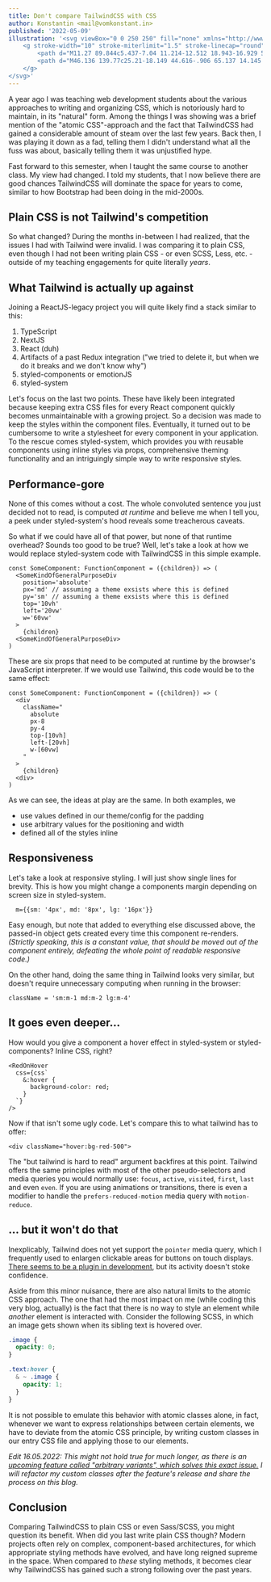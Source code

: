 ```yaml
---
title: Don't compare TailwindCSS with CSS
author: Konstantin <mail@vomkonstant.in>
published: '2022-05-09'
illustration: '<svg viewBox="0 0 250 250" fill="none" xmlns="http://www.w3.org/2000/svg">
    <g stroke-width="10" stroke-miterlimit="1.5" stroke-linecap="round" stroke-linejoin="round">
        <path d="M11.27 89.844c5.437-7.04 11.214-12.512 18.943-16.929 55.62-31.782 87.677 36.25 135.593 50.062 30.354 8.75 73.913-3.376 72.299-42.482" stroke="currentcolor" stroke-width="20.491799999999998"/>
        <path d="M46.136 139.77c25.21-18.149 44.616-.906 65.137 14.145 26.56 19.479 59 38.254 91.556 19.935" stroke="currentColor" stroke-width="20.491799999999998"/>
    </g>
</svg>'
---
```


A year ago I was teaching web development students about the various approaches to writing and organizing CSS, which is notoriously hard to maintain, in its "natural" form. Among the things I was showing was a brief mention of the "atomic CSS"-approach and the fact that TailwindCSS had gained a considerable amount of steam over the last few years. Back then, I was playing it down as a fad, telling them I didn't understand what all the fuss was about, basically telling them it was unjustified hype.

Fast forward to this semester, when I taught the same course to another class. My view had changed. I told my students, that I now believe there are good chances TailwindCSS will dominate the space for years to come, similar to how Bootstrap had been doing in the mid-2000s.

## Plain CSS is not Tailwind's competition

So what changed? During the months in-between I had realized, that the issues I had with Tailwind were invalid. I was comparing it to plain CSS, even though I had not been writing plain CSS - or even SCSS, Less, etc. - outside of my teaching engagements for quite literally _years_.

## What Tailwind is actually up against

Joining a ReactJS-legacy project you will quite likely find a stack similar to this:

1. TypeScript
1. NextJS
1. React (duh)
1. Artifacts of a past Redux integration ("we tried to delete it, but when we do it breaks and we don't know why")
1. styled-components or emotionJS
1. styled-system

Let's focus on the last two points. These have likely been integrated because keeping extra CSS files for every React component quickly becomes unmaintainable with a growing project. So a decision was made to keep the styles within the component files. Eventually, it turned out to be cumbersome to write a stylesheet for every component in your application. To the rescue comes styled-system, which provides you with reusable components using inline styles via props, comprehensive theming functionality and an intriguingly simple way to write responsive styles.

## Performance-gore

None of this comes without a cost. The whole convoluted sentence you just decided not to read, is computed _at runtime_ and believe me when I tell you, a peek under styled-system's hood reveals some treacherous caveats.

So what if we could have all of that power, but none of that runtime overhead? Sounds too good to be true? Well, let's take a look at how we would replace styled-system code with TailwindCSS in this simple example.

```tsx
const SomeComponent: FunctionComponent = ({children}) => (
  <SomeKindOfGeneralPurposeDiv
    position='absolute'
    px='md' // assuming a theme exsists where this is defined
    py='sm' // assuming a theme exsists where this is defined
    top='10vh'
    left='20vw'
    w='60vw'
  >
    {children}
  <SomeKindOfGeneralPurposeDiv>
)

```

These are six props that need to be computed at runtime by the browser's JavaScript interpreter. If we would use Tailwind, this code would be to the same effect:

```tsx
const SomeComponent: FunctionComponent = ({children}) => (
  <div
    className="
      absolute
      px-8
      py-4
      top-[10vh]
      left-[20vh]
      w-[60vw]
    "
  >
    {children}
  <div>
)
```

As we can see, the ideas at play are the same. In both examples, we

- use values defined in our theme/config for the padding
- use arbitrary values for the positioning and width
- defined all of the styles inline

## Responsiveness

Let's take a look at responsive styling. I will just show single lines for brevity. This is how you might change a components margin depending on screen size in styled-system.

```tsx
  m={{sm: '4px', md: '8px', lg: '16px'}}
```

Easy enough, but note that added to everything else discussed above, the passed-in object gets created every time this component re-renders. _(Strictly speaking, this is a constant value, that should be moved out of the component entirely, defeating the whole point of readable responsive code.)_

On the other hand, doing the same thing in Tailwind looks very similar, but doesn't require unnecessary computing when running in the browser:

```tsx
className = 'sm:m-1 md:m-2 lg:m-4'
```

## It goes even deeper...

How would you give a component a hover effect in styled-system or styled-components? Inline CSS, right?

```tsx
<RedOnHover
  css={css`
    &:hover {
      background-color: red;
    }
  `}
/>
```

Now if that isn't some ugly code. Let's compare this to what tailwind has to offer:

```tsx
<div className="hover:bg-red-500">
```

The "but tailwind is hard to read" argument backfires at this point. Tailwind offers the same principles with most of the other pseudo-selectors and media queries you would normally use: `focus`, `active`, `visited`, `first`, `last` and even `even`. If you are using animations or transitions, there is even a modifier to handle the `prefers-reduced-motion` media query with `motion-reduce`.

## ... but it won't do that

Inexplicably, Tailwind does not yet support the `pointer` media query, which I frequently used to enlargen clickable areas for buttons on touch displays. [There seems to be a plugin in development](https://github.com/ShiftLimits/tailwindcss-interaction-media), but its activity doesn't stoke confidence.

Aside from this minor nuisance, there are also natural limits to the atomic CSS approach. The one that had the most impact on me (while coding this very blog, actually) is the fact that there is no way to style an element while _another_ element is interacted with. Consider the following SCSS, in which an image gets shown when its sibling text is hovered over.

```scss
.image {
  opacity: 0;
}

.text:hover {
  & ~ .image {
    opacity: 1;
  }
}
```

It is not possible to emulate this behavior with atomic classes alone, in fact, whenever we want to express relationships between certain elements, we have to deviate from the atomic CSS principle, by writing custom classes in our entry CSS file and applying those to our elements.

_Edit 16.05.2022: This might not hold true for much longer, as there is an [upcoming feature called "arbitrary variants", which solves this exact issue.](https://github.com/tailwindlabs/tailwindcss/pull/8299) I will refactor my custom classes after the feature's release and share the process on this blog._

## Conclusion

Comparing TailwindCSS to plain CSS or even Sass/SCSS, you might question its benefit. When did you last write plain CSS though? Modern projects often rely on complex, component-based architectures, for which appropriate styling methods have evolved, and have long reigned supreme in the space. When compared to _these_ styling methods, it becomes clear why TailwindCSS has gained such a strong following over the past years.
